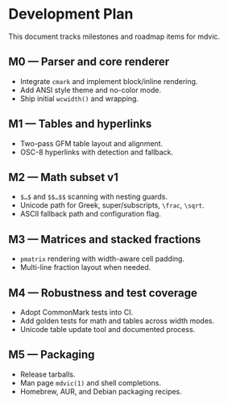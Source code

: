 # Development Plan

This document tracks milestones and roadmap items for mdvic.

## M0 — Parser and core renderer

- Integrate `cmark` and implement block/inline rendering.
- Add ANSI style theme and no-color mode.
- Ship initial `wcwidth()` and wrapping.

## M1 — Tables and hyperlinks

- Two-pass GFM table layout and alignment.
- OSC-8 hyperlinks with detection and fallback.

## M2 — Math subset v1

- `$…$` and `$$…$$` scanning with nesting guards.
- Unicode path for Greek, super/subscripts, `\frac`, `\sqrt`.
- ASCII fallback path and configuration flag.

## M3 — Matrices and stacked fractions

- `pmatrix` rendering with width-aware cell padding.
- Multi-line fraction layout when needed.

## M4 — Robustness and test coverage

- Adopt CommonMark tests into CI.
- Add golden tests for math and tables across width modes.
- Unicode table update tool and documented process.

## M5 — Packaging

- Release tarballs.
- Man page `mdvic(1)` and shell completions.
- Homebrew, AUR, and Debian packaging recipes.

